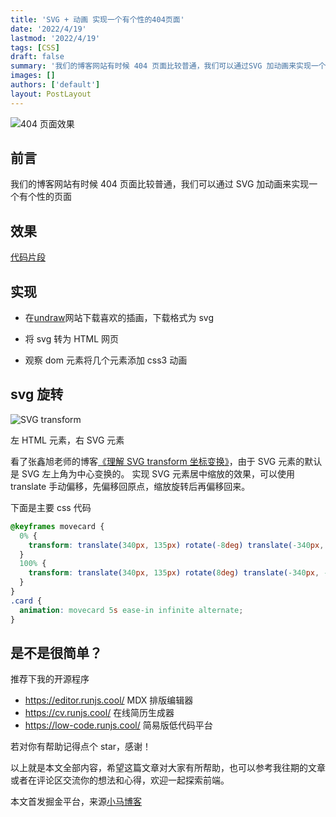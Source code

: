 ```yaml
---
title: 'SVG + 动画 实现一个有个性的404页面'
date: '2022/4/19'
lastmod: '2022/4/19'
tags: [CSS]
draft: false
summary: '我们的博客网站有时候 404 页面比较普通，我们可以通过SVG 加动画来实现一个有个性的页面。'
images: []
authors: ['default']
layout: PostLayout
---
```


![404 页面效果](https://p6-juejin.byteimg.com/tos-cn-i-k3u1fbpfcp/3e7b90cf755a4775a091936906e8055f~tplv-k3u1fbpfcp-zoom-crop-mark:1304:1304:1304:734.awebp?)

## 前言

我们的博客网站有时候 404 页面比较普通，我们可以通过 SVG 加动画来实现一个有个性的页面

## 效果

[代码片段](https://code.juejin.cn/pen/7086805012529020958)

## 实现

- 在[undraw](https://undraw.co/search)网站下载喜欢的插画，下载格式为 svg

- 将 svg 转为 HTML 网页

- 观察 dom 元素将几个元素添加 css3 动画

## svg 旋转

![SVG transform](https://p3-juejin.byteimg.com/tos-cn-i-k3u1fbpfcp/3fd9f462ed634f37bf7e6a9c65746aba~tplv-k3u1fbpfcp-zoom-1.image)

左 HTML 元素，右 SVG 元素

看了张鑫旭老师的博客[《理解 SVG transform 坐标变换》](https://www.zhangxinxu.com/wordpress/2015/10/understand-svg-transform/?shrink=1)，由于 SVG 元素的默认是 SVG 左上角为中心变换的。
实现 SVG 元素居中缩放的效果，可以使用 translate 手动偏移，先偏移回原点，缩放旋转后再偏移回来。

下面是主要 css 代码

```css
@keyframes movecard {
  0% {
    transform: translate(340px, 135px) rotate(-8deg) translate(-340px, -135px);
  }
  100% {
    transform: translate(340px, 135px) rotate(8deg) translate(-340px, -135px);
  }
}
.card {
  animation: movecard 5s ease-in infinite alternate;
}
```

## 是不是很简单？

推荐下我的开源程序

- https://editor.runjs.cool/ MDX 排版编辑器
- https://cv.runjs.cool/ 在线简历生成器
- https://low-code.runjs.cool/ 简易版低代码平台

若对你有帮助记得点个 star，感谢！

以上就是本文全部内容，希望这篇文章对大家有所帮助，也可以参考我往期的文章或者在评论区交流你的想法和心得，欢迎一起探索前端。

本文首发掘金平台，来源[小马博客](https://maqib.cn/blog/svg-404)
